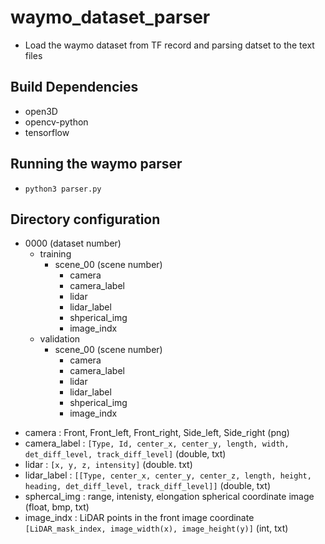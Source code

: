 # waymo_dataset_parser
* Load the waymo dataset from TF record and parsing datset to the text files

## Build Dependencies
* open3D
* opencv-python
* tensorflow

## Running the waymo parser 
* `python3 parser.py`

## Directory configuration
- 0000 (dataset number)
    - training
        - scene_00 (scene number)
            - camera
            - camera_label
            - lidar
            - lidar_label
            - shperical_img
            - image_indx
    - validation
        - scene_00 (scene number)
            - camera
            - camera_label
            - lidar
            - lidar_label
            - shperical_img
            - image_indx

* camera : Front, Front_left, Front_right, Side_left, Side_right (png)
* camera_label : `[Type, Id, center_x, center_y, length, width, det_diff_level, track_diff_level]` (double, txt)
* lidar : `[x, y, z, intensity]` (double. txt)
* lidar_label : `[[Type, center_x, center_y, center_z, length, height, heading, det_diff_level, track_diff_level]]` (double, txt)
* sphercal_img : range, intenisty, elongation spherical coordinate image (float, bmp, txt)
* image_indx : LiDAR points in the front image coordinate `[LiDAR_mask_index, image_width(x), image_height(y)]` (int, txt)